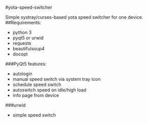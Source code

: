#yota-speed-switcher

Simple systray/curses-based yota speed switcher for one device.
##Requirements:
* python 3
* pyqt5 or urwid
* requests
* beautifulsoup4
* docopt

###PyQt5 features:
* autologin
* manual speed switch via system tray icon
* schedule speed switch
* autoswitch speed on idle/high load
* info page from device

###urwid
* simple speed switch
